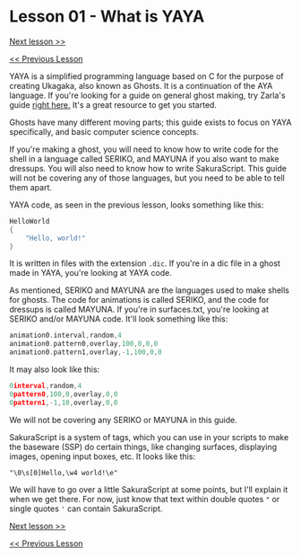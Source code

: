 # Lesson 01 - What is YAYA

[Next lesson >>](https://github.com/Zichqec/YAYA_Fundamentals/blob/main/Module%2000%20-%20Overview/02%20-%20Initial%20Setup.md)

[<< Previous Lesson](https://github.com/Zichqec/YAYA_Fundamentals/blob/main/Module%2000%20-%20Overview/00%20-%20What%20is%20this%20guide.md)

YAYA is a simplified programming language based on C for the purpose of creating Ukagaka, also known as Ghosts. It is a continuation of the AYA language. If you're looking for a guide on general ghost making, try Zarla's guide [right here.](http://ashido.com/ukagaka/) It's a great resource to get you started.

Ghosts have many different moving parts; this guide exists to focus on YAYA specifically, and basic computer science concepts.

If you're making a ghost, you will need to know how to write code for the shell in a language called SERIKO, and MAYUNA if you also want to make dressups. You will also need to know how to write SakuraScript. This guide will not be covering any of those languages, but you need to be able to tell them apart.

YAYA code, as seen in the previous lesson, looks something like this:

```c
HelloWorld
{
	"Hello, world!"
}
```

It is written in files with the extension `.dic`. If you're in a dic file in a ghost made in YAYA, you're looking at YAYA code.

As mentioned, SERIKO and MAYUNA are the languages used to make shells for ghosts. The code for animations is called SERIKO, and the code for dressups is called MAYUNA. If you're in surfaces.txt, you're looking at SERIKO and/or MAYUNA code. It'll look something like this:

```c
animation0.interval,random,4
animation0.pattern0,overlay,100,0,0,0
animation0.pattern1,overlay,-1,100,0,0
```

It may also look like this:

```c
0interval,random,4
0pattern0,100,0,overlay,0,0
0pattern1,-1,10,overlay,0,0
```

We will not be covering any SERIKO or MAYUNA in this guide.

SakuraScript is a system of tags, which you can use in your scripts to make the baseware (SSP) do certain things, like changing surfaces, displaying images, opening input boxes, etc. It looks like this:

```
"\0\s[0]Hello,\w4 world!\e"
```

We will have to go over a little SakuraScript at some points, but I'll explain it when we get there. For now, just know that text within double quotes `"` or single quotes `'` can contain SakuraScript.

[Next lesson >>](https://github.com/Zichqec/YAYA_Fundamentals/blob/main/Module%2000%20-%20Overview/02%20-%20Initial%20Setup.md)

[<< Previous Lesson](https://github.com/Zichqec/YAYA_Fundamentals/blob/main/Module%2000%20-%20Overview/00%20-%20What%20is%20this%20guide.md)